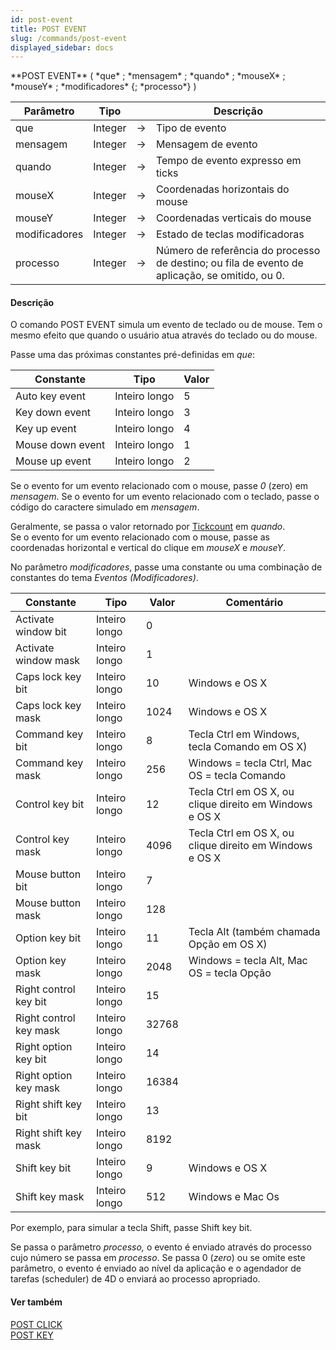 ```yaml
---
id: post-event
title: POST EVENT
slug: /commands/post-event
displayed_sidebar: docs
---
```


<!--REF #_command_.POST EVENT.Syntax-->**POST EVENT** ( *que* ; *mensagem* ; *quando* ; *mouseX* ; *mouseY* ; *modificadores* {; *processo*} )<!-- END REF-->
<!--REF #_command_.POST EVENT.Params-->
| Parâmetro | Tipo |  | Descrição |
| --- | --- | --- | --- |
| que | Integer | &rarr; | Tipo de evento |
| mensagem | Integer | &rarr; | Mensagem de evento |
| quando | Integer | &rarr; | Tempo de evento expresso em ticks |
| mouseX | Integer | &rarr; | Coordenadas horizontais do mouse |
| mouseY | Integer | &rarr; | Coordenadas verticais do mouse |
| modificadores | Integer | &rarr; | Estado de teclas modificadoras |
| processo | Integer | &rarr; | Número de referência do processo de destino; ou fila de evento de aplicação, se omitido, ou 0. |

<!-- END REF-->

#### Descrição 

<!--REF #_command_.POST EVENT.Summary-->O comando POST EVENT simula um evento de teclado ou de mouse.<!-- END REF--> Tem o mesmo efeito que quando o usuário atua através do teclado ou do mouse.  
  
Passe uma das próximas constantes pré-definidas em *que*:  
  
| Constante        | Tipo          | Valor |
| ---------------- | ------------- | ----- |
| Auto key event   | Inteiro longo | 5     |
| Key down event   | Inteiro longo | 3     |
| Key up event     | Inteiro longo | 4     |
| Mouse down event | Inteiro longo | 1     |
| Mouse up event   | Inteiro longo | 2     |

Se o evento for um evento relacionado com o mouse, passe *0* (zero) em *mensagem*. Se o evento for um evento relacionado com o teclado, passe o código do caractere simulado em *mensagem*.  
  
Geralmente, se passa o valor retornado por [Tickcount](tickcount.md) em *quando*.  
Se o evento for um evento relacionado com o mouse, passe as coordenadas horizontal e vertical do clique em *mouseX* e *mouseY*.  
  
No parâmetro *modificadores*, passe uma constante ou uma combinação de constantes do tema *Eventos (Modificadores)*.   

| Constante              | Tipo          | Valor | Comentário                                                           |
| ---------------------- | ------------- | ----- | -------------------------------------------------------------------- |
| Activate window bit    | Inteiro longo | 0     |                                                                      |
| Activate window mask   | Inteiro longo | 1     |                                                                      |
| Caps lock key bit      | Inteiro longo | 10    | Windows e OS X                                                       |
| Caps lock key mask     | Inteiro longo | 1024  | Windows e OS X                                                       |
| Command key bit        | Inteiro longo | 8     | Tecla Ctrl em Windows, tecla Comando em OS X)                        |
| Command key mask       | Inteiro longo | 256   | Windows = tecla Ctrl, Mac OS = tecla Comando                         |
| Control key bit        | Inteiro longo | 12    | Tecla Ctrl em OS X, ou clique direito em Windows e OS X<br/> |
| Control key mask       | Inteiro longo | 4096  | Tecla Ctrl em OS X, ou clique direito em Windows e OS X              |
| Mouse button bit       | Inteiro longo | 7     |                                                                      |
| Mouse button mask      | Inteiro longo | 128   |                                                                      |
| Option key bit         | Inteiro longo | 11    | Tecla Alt (também chamada Opção em OS X)                             |
| Option key mask        | Inteiro longo | 2048  | Windows = tecla Alt, Mac OS = tecla Opção                            |
| Right control key bit  | Inteiro longo | 15    |                                                                      |
| Right control key mask | Inteiro longo | 32768 |                                                                      |
| Right option key bit   | Inteiro longo | 14    |                                                                      |
| Right option key mask  | Inteiro longo | 16384 |                                                                      |
| Right shift key bit    | Inteiro longo | 13    |                                                                      |
| Right shift key mask   | Inteiro longo | 8192  |                                                                      |
| Shift key bit          | Inteiro longo | 9     | Windows e OS X                                                       |
| Shift key mask         | Inteiro longo | 512   | Windows e Mac Os                                                     |

Por exemplo, para simular a tecla Shift, passe Shift key bit.  
  
Se passa o parâmetro *processo,* o evento é enviado através do processo cujo número se passa em *processo*. Se passa 0 (*zero*) ou se omite este parâmetro, o evento é enviado ao nível da aplicação e o agendador de tarefas (scheduler) de 4D o enviará ao processo apropriado.  

#### Ver também 

[POST CLICK](post-click.md)  
[POST KEY](post-key.md)  